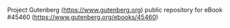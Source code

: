 Project Gutenberg (https://www.gutenberg.org) public repository for eBook #45460 (https://www.gutenberg.org/ebooks/45460)
